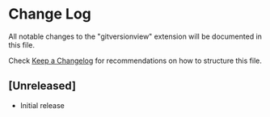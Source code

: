 # Change Log
All notable changes to the "gitversionview" extension will be documented in this file.

Check [Keep a Changelog](http://keepachangelog.com/) for recommendations on how to structure this file.

## [Unreleased]
- Initial release